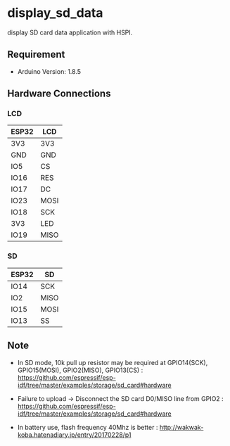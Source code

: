 # display_sd_data

display SD card data application with HSPI.

## Requirement

- Arduino Version: 1.8.5

## Hardware Connections

### LCD

|ESP32  |LCD  |
|---|---|
|3V3  |3V3  |
|GND  |GND  |
|IO5  |CS  |
|IO16  |RES  |
|IO17  |DC  |
|IO23  |MOSI  |
|IO18  |SCK  |
|3V3  |LED  |
|IO19  |MISO  |

### SD

|ESP32  |SD  |
|---|---|
|IO14  |SCK  |
|IO2  |MISO  |
|IO15  |MOSI  |
|IO13  |SS  |

## Note

- In SD mode, 10k pull up resistor may be required at GPIO14(SCK), GPIO15(MOSI), GPIO2(MISO), GPIO13(CS) : https://github.com/espressif/esp-idf/tree/master/examples/storage/sd_card#hardware 

- Failure to upload -> Disconnect the SD card D0/MISO line from GPIO2 : https://github.com/espressif/esp-idf/tree/master/examples/storage/sd_card#hardware 

- In battery use, flash frequency 40Mhz is better : http://wakwak-koba.hatenadiary.jp/entry/20170228/p1

